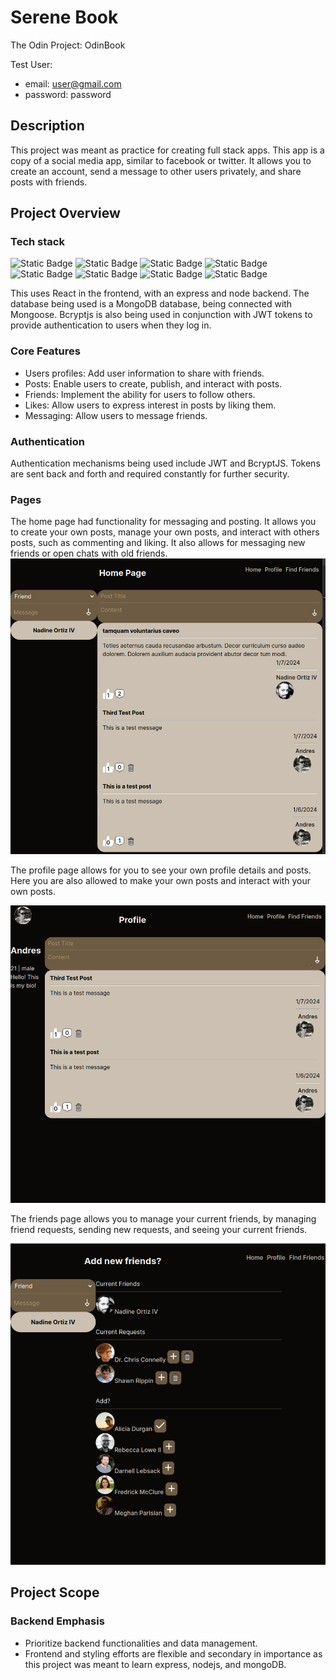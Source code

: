 # Serene Book

The Odin Project: OdinBook

Test User:

- email: user@gmail.com
- password: password

## Description

This project was meant as practice for creating full stack apps. This app is a copy of a social media app, similar to facebook or twitter. It allows you to create an account, send a message to other users privately, and share posts with friends.

## Project Overview

### Tech stack

![Static Badge](https://img.shields.io/badge/react-m?style=for-the-badge&logo=react&labelColor=black&color=%2361DAFB) ![Static Badge](https://img.shields.io/badge/node.js-m?style=for-the-badge&logo=nodedotjs&labelColor=black&color=%23339933) ![Static Badge](https://img.shields.io/badge/mongoDB-m?style=for-the-badge&logo=mongodb&labelColor=black&color=%2347A248) ![Static Badge](https://img.shields.io/badge/mongoose-m?style=for-the-badge&logo=mongoosedotws&labelColor=black&color=%23F04D35) ![Static Badge](https://img.shields.io/badge/express-m?style=for-the-badge&logo=express&labelColor=black&color=black) ![Static Badge](https://img.shields.io/badge/vite-m?style=for-the-badge&logo=vite&labelColor=black&color=%23646CFF) ![Static Badge](https://img.shields.io/badge/vercel-m?style=for-the-badge&logo=vercel&labelColor=black&color=%23000000) ![Static Badge](https://img.shields.io/badge/railway-r?style=for-the-badge&logo=railway&labelColor=black&color=%230B0D0E)

This uses React in the frontend, with an express and node backend. The database being used is a MongoDB database, being connected with Mongoose. Bcryptjs is also being used in conjunction with JWT tokens to provide authentication to users when they log in.

### Core Features

- Users profiles: Add user information to share with friends.
- Posts: Enable users to create, publish, and interact with posts.
- Friends: Implement the ability for users to follow others.
- Likes: Allow users to express interest in posts by liking them.
- Messaging: Allow users to message friends.

### Authentication

Authentication mechanisms being used include JWT and BcryptJS. Tokens are sent back and forth and required constantly for further security.

### Pages

The home page had functionality for messaging and posting. It allows you to create your own posts, manage your own posts, and interact with others posts, such as commenting and liking. It also allows for messaging new friends or open chats with old friends.
![Home Page](image.png)

The profile page allows for you to see your own profile details and posts. Here you are also allowed to make your own posts and interact with your own posts.

![Profile](image-1.png)

The friends page allows you to manage your current friends, by managing friend requests, sending new requests, and seeing your current friends.

![Friends](image-3.png)

## Project Scope

### Backend Emphasis

- Prioritize backend functionalities and data management.
- Frontend and styling efforts are flexible and secondary in importance as this project was meant to learn express, nodejs, and mongoDB.
